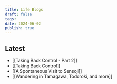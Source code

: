 ```yaml
---
title: Life Blogs
draft: false
tags: 
date: 2024-06-02
publish: true
---
```


## Latest

<!-- QueryToSerialize: list where contains(tags, "life") and publish = true sort date desc limit 15 -->
<!-- SerializedQuery: list where contains(tags, "life") and publish = true sort date desc limit 15 -->
- [[Taking Back Control - Part 2]]
- [[Taking Back Control]]
- [[A Spontaneous Visit to Sensoji]]
- [[Wandering in Tamagawa, Todoroki, and more]]
<!-- SerializedQuery END -->


